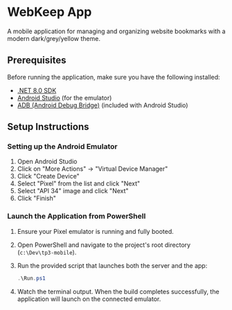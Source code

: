 # WebKeep App

A mobile application for managing and organizing website bookmarks with a modern dark/grey/yellow theme.

## Prerequisites

Before running the application, make sure you have the following installed:

- [.NET 8.0 SDK](https://dotnet.microsoft.com/download/dotnet/8.0)
- [Android Studio](https://developer.android.com/studio) (for the emulator)
- [ADB (Android Debug Bridge)](https://developer.android.com/studio/command-line/adb) (included with Android Studio)

## Setup Instructions

### Setting up the Android Emulator

1. Open Android Studio
2. Click on "More Actions" → "Virtual Device Manager"
3. Click "Create Device"
4. Select "Pixel" from the list and click "Next"
5. Select "API 34" image and click "Next"
6. Click "Finish"

### Launch the Application from PowerShell

1. Ensure your Pixel emulator is running and fully booted.
2. Open PowerShell and navigate to the project's root directory (`c:\Dev\tp3-mobile`).
3. Run the provided script that launches both the server and the app:

   ```powershell
   .\Run.ps1
   ```

4. Watch the terminal output. When the build completes successfully, the application will launch on the connected emulator.
